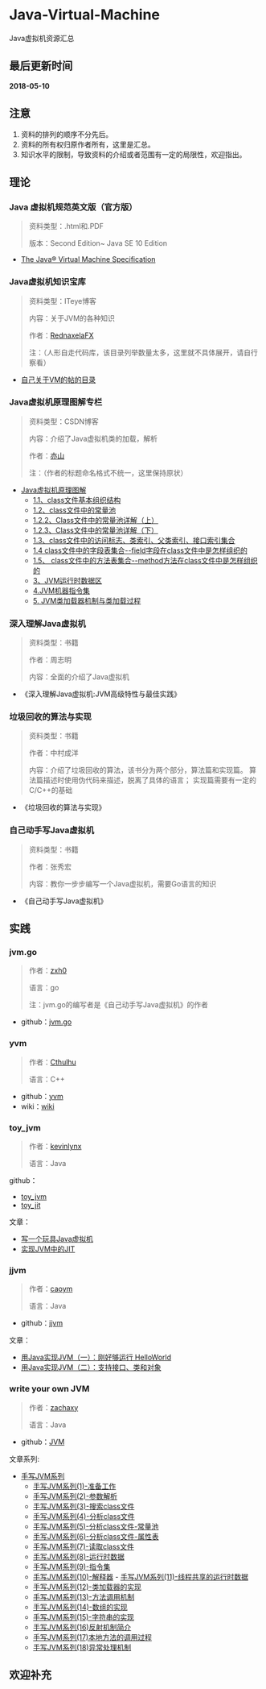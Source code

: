 # Java-Virtual-Machine
Java虚拟机资源汇总

## 最后更新时间
**2018-05-10**

## 注意
1. 资料的排列的顺序不分先后。
2. 资料的所有权归原作者所有，这里是汇总。
3. 知识水平的限制，导致资料的介绍或者范围有一定的局限性，欢迎指出。

## 理论

### Java 虚拟机规范英文版（官方版）

> 资料类型：.html和.PDF
>
> 版本：Second Edition~ Java SE 10 Edition
>

+ [The Java® Virtual Machine Specification](https://docs.oracle.com/javase/specs/index.html)

### Java虚拟机知识宝库
 
> 资料类型：ITeye博客
>
> 内容：关于JVM的各种知识
>
> 作者：[RednaxelaFX](http://rednaxelafx.iteye.com/)
>
> 注：（人形自走代码库，该目录列举数量太多，这里就不具体展开，请自行察看）

+ [自己关于VM的帖的目录](http://rednaxelafx.iteye.com/blog/362738)


### Java虚拟机原理图解专栏

> 资料类型：CSDN博客
>
> 内容：介绍了Java虚拟机类的加载，解析
>
> 作者：[亦山](https://blog.csdn.net/luanlouis)
>
> 注：（作者的标题命名格式不统一，这里保持原状）

+ [Java虚拟机原理图解](https://blog.csdn.net/column/details/jvm-principle.html)
    - [1.1、class文件基本组织结构](http://blog.csdn.net/luanlouis/article/details/39892027)
    - [1.2、class文件中的常量池](http://blog.csdn.net/luanlouis/article/details/40148053)
    - [1.2.2、Class文件中的常量池详解（上）](http://blog.csdn.net/luanlouis/article/details/39960815)
    - [1.2.3、Class文件中的常量池详解（下）](http://blog.csdn.net/luanlouis/article/details/40301985)
    - [1.3、class文件中的访问标志、类索引、父类索引、接口索引集合](http://blog.csdn.net/luanlouis/article/details/41039269)
    - [1.4 class文件中的字段表集合--field字段在class文件中是怎样组织的](http://blog.csdn.net/luanlouis/article/details/41046443)
    - [1.5、 class文件中的方法表集合--method方法在class文件中是怎样组织的](http://blog.csdn.net/luanlouis/article/details/41113695)
    - [3、JVM运行时数据区](http://blog.csdn.net/luanlouis/article/details/40043991)
    - [4.JVM机器指令集](http://blog.csdn.net/luanlouis/article/details/50412126)
    - [5. JVM类加载器机制与类加载过程](http://blog.csdn.net/luanlouis/article/details/50529868)

### 深入理解Java虚拟机
> 资料类型：书籍
>
> 作者：周志明 
>
> 内容：全面的介绍了Java虚拟机

+ 《深入理解Java虚拟机:JVM高级特性与最佳实践》

### 垃圾回收的算法与实现

> 资料类型：书籍
>
> 作者：中村成洋
>
> 内容：介绍了垃圾回收的算法，该书分为两个部分，算法篇和实现篇。
> 算法篇描述时使用伪代码来描述，脱离了具体的语言；
> 实现篇需要有一定的C/C++的基础

+ 《垃圾回收的算法与实现》

### 自己动手写Java虚拟机

> 资料类型：书籍
>
> 作者：张秀宏 
>
> 内容：教你一步步编写一个Java虚拟机，需要Go语言的知识

+ 《自己动手写Java虚拟机》

## 实践

### jvm.go

> 作者：[zxh0](https://github.com/zxh0)
>
> 语言：go
>
> 注：jvm.go的编写者是《自己动手写Java虚拟机》的作者

+  github：[jvm.go](https://github.com/zxh0/jvm.go)

### yvm

> 作者：[Cthulhu](http://blog.csdn.net/racaljk)
>
> 语言：C++
>

+ github：[yvm](https://github.com/racaljk/yvm)
+ wiki：[wiki](https://github.com/racaljk/yvm/wiki)

### toy_jvm

> 作者：[kevinlynx](http://codemacro.com)
>
> 语言：Java
>

github：

+ [toy_jvm](https://github.com/kevinlynx/toy_jvm)
+ [toy_jit](https://github.com/kevinlynx/toy_jit)

文章：

+ [写一个玩具Java虚拟机](http://codemacro.com/2017/02/25/toy-jvm/)
+ [实现JVM中的JIT](http://codemacro.com/2017/03/09/toy-jit/)

### jjvm
> 作者：[caoym](https://www.jianshu.com/u/0f957286095b)
>
> 语言：Java
>

+ github：[jjvm](https://github.com/caoym/jjvm)

文章：

+ [用Java实现JVM（一）：刚好够运行 HelloWorld](https://www.jianshu.com/p/4d81465c2fb8)
+ [用Java实现JVM（二）：支持接口、类和对象](https://www.jianshu.com/p/d057e4aa5fcc)



### write your own JVM
> 作者：[zachaxy](https://zachaxy.github.io/)
>
> 语言：Java
>

+ github：[JVM](https://github.com/zachaxy/JVM)

文章系列:

+ [手写JVM系列](https://zachaxy.github.io/tags/JVM/)
  - [手写JVM系列(1)-准备工作](https://zachaxy.github.io/2017/05/06/%E6%89%8B%E5%86%99JVM%E7%B3%BB%E5%88%97-1-%E5%87%86%E5%A4%87%E5%B7%A5%E4%BD%9C/)          
  - [手写JVM系列(2)-参数解析](https://zachaxy.github.io/2017/05/07/%E6%89%8B%E5%86%99JVM%E7%B3%BB%E5%88%97-2-%E5%8F%82%E6%95%B0%E8%A7%A3%E6%9E%90/)         
  - [手写JVM系列(3)-搜索class文件](https://zachaxy.github.io/2017/05/08/%E6%89%8B%E5%86%99JVM%E7%B3%BB%E5%88%97-3-%E6%90%9C%E7%B4%A2class%E6%96%87%E4%BB%B6/)          
  - [手写JVM系列(4)-分析class文件](https://zachaxy.github.io/2017/05/09/%E6%89%8B%E5%86%99JVM%E7%B3%BB%E5%88%97-4-%E5%88%86%E6%9E%90class%E6%96%87%E4%BB%B6/)
  - [手写JVM系列(5)-分析class文件-常量池](https://zachaxy.github.io/2017/05/09/%E6%89%8B%E5%86%99JVM%E7%B3%BB%E5%88%97-5-%E5%88%86%E6%9E%90class%E6%96%87%E4%BB%B6-%E5%B8%B8%E9%87%8F%E6%B1%A0/)         
  - [手写JVM系列(6)-分析class文件-属性表](https://zachaxy.github.io/2017/05/09/%E6%89%8B%E5%86%99JVM%E7%B3%BB%E5%88%97-6-%E5%88%86%E6%9E%90class%E6%96%87%E4%BB%B6-%E5%B1%9E%E6%80%A7%E8%A1%A8/)          
  - [手写JVM系列(7)-读取class文件](https://zachaxy.github.io/2017/05/10/%E6%89%8B%E5%86%99JVM%E7%B3%BB%E5%88%97-7-%E8%AF%BB%E5%8F%96class%E6%96%87%E4%BB%B6/)          
  - [手写JVM系列(8)-运行时数据](https://zachaxy.github.io/2017/05/12/%E6%89%8B%E5%86%99JVM%E7%B3%BB%E5%88%97-8-%E7%BA%BF%E7%A8%8B%E7%A7%81%E6%9C%89%E7%9A%84%E8%BF%90%E8%A1%8C%E6%97%B6%E6%95%B0%E6%8D%AE/)         
  - [手写JVM系列(9)-指令集](https://zachaxy.github.io/2017/05/13/%E6%89%8B%E5%86%99JVM%E7%B3%BB%E5%88%97-9-%E6%8C%87%E4%BB%A4%E9%9B%86/)  
  - [手写JVM系列(10)-解释器](https://zachaxy.github.io/2017/05/15/%E6%89%8B%E5%86%99JVM%E7%B3%BB%E5%88%97-10%E8%A7%A3%E9%87%8A%E5%99%A8/)   - [手写JVM系列(11)-线程共享的运行时数据](https://zachaxy.github.io/2018/01/03/%E6%89%8B%E5%86%99JVM%E7%B3%BB%E5%88%97-11-%E7%BA%BF%E7%A8%8B%E5%85%B1%E4%BA%AB%E7%9A%84%E8%BF%90%E8%A1%8C%E6%97%B6%E6%95%B0%E6%8D%AE/)
  - [手写JVM系列(12)-类加载器的实现](https://zachaxy.github.io/2018/01/04/%E6%89%8B%E5%86%99JVM%E7%B3%BB%E5%88%97-12-%E7%B1%BB%E5%8A%A0%E8%BD%BD%E5%99%A8%E7%9A%84%E5%AE%9E%E7%8E%B0/)          
  - [手写JVM系列(13)-方法调用机制](https://zachaxy.github.io/2018/01/04/%E6%89%8B%E5%86%99JVM%E7%B3%BB%E5%88%97-13-%E6%96%B9%E6%B3%95%E8%B0%83%E7%94%A8%E6%9C%BA%E5%88%B6/)
  - [手写JVM系列(14)-数组的实现](https://zachaxy.github.io/2018/01/12/%E6%89%8B%E5%86%99JVM%E7%B3%BB%E5%88%97-14-%E6%95%B0%E7%BB%84%E7%9A%84%E5%AE%9E%E7%8E%B0/)  
  - [手写JVM系列(15)-字符串的实现](https://zachaxy.github.io/2018/01/16/%E6%89%8B%E5%86%99JVM%E7%B3%BB%E5%88%97-15-%E5%AD%97%E7%AC%A6%E4%B8%B2%E7%9A%84%E5%AE%9E%E7%8E%B0/) 
  - [手写JVM系列(16)反射机制简介](https://zachaxy.github.io/2018/01/18/%E6%89%8B%E5%86%99JVM%E7%B3%BB%E5%88%97-16-%E5%8F%8D%E5%B0%84%E6%9C%BA%E5%88%B6%E7%AE%80%E4%BB%8B/)
  - [手写JVM系列(17)本地方法的调用过程](https://zachaxy.github.io/2018/01/18/%E6%89%8B%E5%86%99JVM%E7%B3%BB%E5%88%97-17-%E6%9C%AC%E5%9C%B0%E6%96%B9%E6%B3%95%E7%9A%84%E8%B0%83%E7%94%A8%E8%BF%87%E7%A8%8B/)          
  - [手写JVM系列(18)异常处理机制](https://zachaxy.github.io/2018/01/20/%E6%89%8B%E5%86%99JVM%E7%B3%BB%E5%88%97-18-%E5%BC%82%E5%B8%B8%E5%A4%84%E7%90%86%E6%9C%BA%E5%88%B6/)  
  

## 欢迎补充
